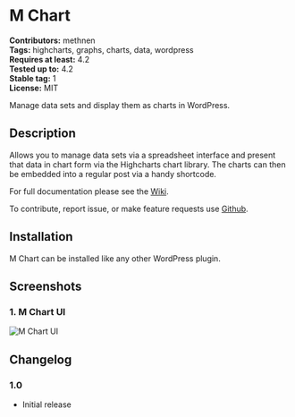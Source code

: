 # M Chart #
**Contributors:** methnen  
**Tags:** highcharts, graphs, charts, data, wordpress  
**Requires at least:** 4.2  
**Tested up to:** 4.2  
**Stable tag:** 1  
**License:** MIT  

Manage data sets and display them as charts in WordPress.

## Description ##

Allows you to manage data sets via a spreadsheet interface and present that data in chart form via the Highcharts chart library.  The charts can then be embedded into a regular post via a handy shortcode.

For full documentation please see the [Wiki](https://github.com/methnen/m-chart/wiki).

To contribute, report issue, or make feature requests use [Github](https://github.com/methnen/m-chart).

## Installation ##

M Chart can be installed like any other WordPress plugin.

## Screenshots ##

### 1. M Chart UI ###
![M Chart UI](http://s-plugins.wordpress.org/m-chart/assets/screenshot-1.png)


## Changelog ##

### 1.0 ###

* Initial release
